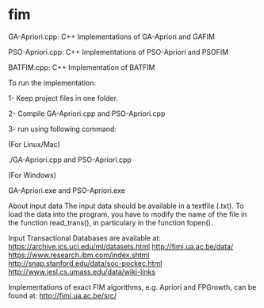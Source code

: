 # fim
GA-Apriori.cpp: C++ Implementations of GA-Apriori and GAFIM

PSO-Apriori.cpp:  C++ Implementations of PSO-Apriori and PSOFIM

BATFIM.cpp: C++ Implementation of BATFIM


To run the implementation: 

1- Keep project files in one folder.

2- Compile GA-Apriori.cpp and PSO-Apriori.cpp 

3- run using following command:

(For Linux/Mac)

./GA-Apriori.cpp and PSO-Apriori.cpp

(For Windows)

GA-Apriori.exe  and PSO-Apriori.exe
 
About input data
The input data should be available in a textfile (.txt). To load the data into the program, you have to modify the name of 
the file in the function read_trans(), in particulary in the function fopen(). 

Input Transactional Databases are available at: 
https://archive.ics.uci.edu/ml/datasets.html
http://fimi.ua.ac.be/data/
https://www.research.ibm.com/index.shtml
http://snap.stanford.edu/data/soc-pockec.html
http://www.iesl.cs.umass.edu/data/wiki-links

Implementations of exact FIM algorithms, e.g. Apriori and FPGrowth, can be found at:
http://fimi.ua.ac.be/src/

